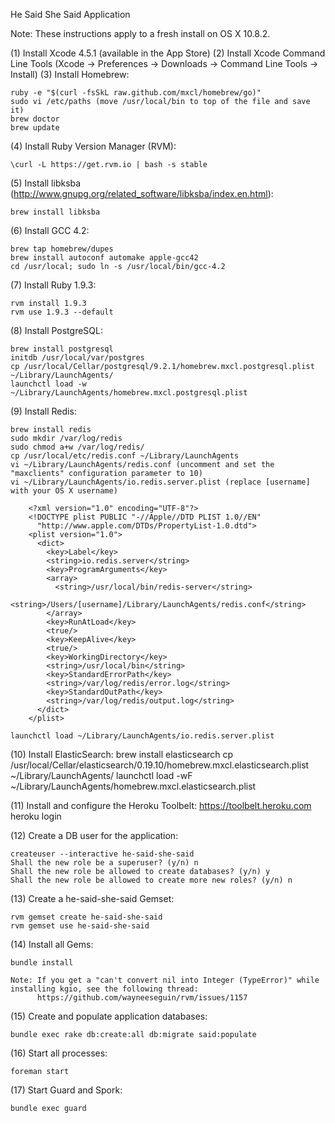 He Said She Said Application

Note: These instructions apply to a fresh install on OS X 10.8.2.

(1) Install Xcode 4.5.1 (available in the App Store)
(2) Install Xcode Command Line Tools (Xcode -> Preferences -> Downloads -> Command Line Tools -> Install)
(3) Install Homebrew:

    ruby -e "$(curl -fsSkL raw.github.com/mxcl/homebrew/go)"
    sudo vi /etc/paths (move /usr/local/bin to top of the file and save it)
    brew doctor
    brew update

(4) Install Ruby Version Manager (RVM):

    \curl -L https://get.rvm.io | bash -s stable

(5) Install libksba (http://www.gnupg.org/related_software/libksba/index.en.html):

    brew install libksba

(6) Install GCC 4.2:

    brew tap homebrew/dupes
    brew install autoconf automake apple-gcc42
    cd /usr/local; sudo ln -s /usr/local/bin/gcc-4.2

(7) Install Ruby 1.9.3:

    rvm install 1.9.3
    rvm use 1.9.3 --default

(8) Install PostgreSQL:

    brew install postgresql
    initdb /usr/local/var/postgres
    cp /usr/local/Cellar/postgresql/9.2.1/homebrew.mxcl.postgresql.plist ~/Library/LaunchAgents/
    launchctl load -w ~/Library/LaunchAgents/homebrew.mxcl.postgresql.plist

(9) Install Redis:

    brew install redis
    sudo mkdir /var/log/redis
    sudo chmod a+w /var/log/redis/
    cp /usr/local/etc/redis.conf ~/Library/LaunchAgents
    vi ~/Library/LaunchAgents/redis.conf (uncomment and set the "maxclients" configuration parameter to 10)
    vi ~/Library/LaunchAgents/io.redis.server.plist (replace [username] with your OS X username)

        <?xml version="1.0" encoding="UTF-8"?>
        <!DOCTYPE plist PUBLIC "-//Apple//DTD PLIST 1.0//EN"
          "http://www.apple.com/DTDs/PropertyList-1.0.dtd">
        <plist version="1.0">
          <dict>
            <key>Label</key>
            <string>io.redis.server</string>
            <key>ProgramArguments</key>
            <array>
              <string>/usr/local/bin/redis-server</string>
              <string>/Users/[username]/Library/LaunchAgents/redis.conf</string>
            </array>
            <key>RunAtLoad</key>
            <true/>
            <key>KeepAlive</key>
            <true/>
            <key>WorkingDirectory</key>
            <string>/usr/local/bin</string>
            <key>StandardErrorPath</key>
            <string>/var/log/redis/error.log</string>
            <key>StandardOutPath</key>
            <string>/var/log/redis/output.log</string>
          </dict>
        </plist>

    launchctl load ~/Library/LaunchAgents/io.redis.server.plist

(10) Install ElasticSearch:
    brew install elasticsearch
    cp /usr/local/Cellar/elasticsearch/0.19.10/homebrew.mxcl.elasticsearch.plist ~/Library/LaunchAgents/
    launchctl load -wF ~/Library/LaunchAgents/homebrew.mxcl.elasticsearch.plist

(11) Install and configure the Heroku Toolbelt:
    https://toolbelt.heroku.com
    heroku login

(12) Create a DB user for the application:

    createuser --interactive he-said-she-said
    Shall the new role be a superuser? (y/n) n
    Shall the new role be allowed to create databases? (y/n) y
    Shall the new role be allowed to create more new roles? (y/n) n

(13) Create a he-said-she-said Gemset:

    rvm gemset create he-said-she-said
    rvm gemset use he-said-she-said

(14) Install all Gems:

    bundle install

    Note: If you get a "can't convert nil into Integer (TypeError)" while installing kgio, see the following thread:
          https://github.com/wayneeseguin/rvm/issues/1157

(15) Create and populate application databases:

    bundle exec rake db:create:all db:migrate said:populate

(16) Start all processes:

    foreman start

(17) Start Guard and Spork:

    bundle exec guard
